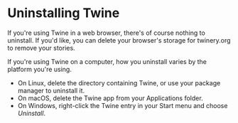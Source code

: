 # Uninstalling Twine

If you're using Twine in a web browser, there's of course nothing to uninstall.
If you'd like, you can delete your browser's storage for twinery.org to remove
your stories.

If you're using Twine on a computer, how you uninstall varies by the platform
you're using.

- On Linux, delete the directory containing Twine, or use your package manager
  to uninstall it.
- On macOS, delete the Twine app from your Applications folder.
- On Windows, right-click the Twine entry in your Start menu and choose
  _Uninstall_.
